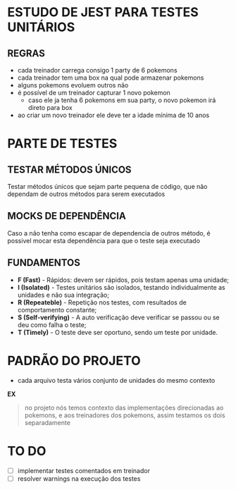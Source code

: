# ESTUDO DE JEST PARA TESTES UNITÁRIOS

## REGRAS
- cada treinador carrega consigo 1 party de 6 pokemons
- cada treinador tem uma box na qual pode armazenar pokemons
- alguns pokemons evoluem outros não
- é possível de um treinador capturar 1 novo pokemon
  - caso ele ja tenha 6 pokemons em sua party, o novo pokemon irá direto para box
- ao criar um novo treinador ele deve ter a idade mínima de 10 anos

# PARTE DE TESTES

## TESTAR MÉTODOS ÚNICOS
Testar métodos únicos que sejam parte pequena de código, que não dependam de outros métodos para serem executados

## MOCKS DE DEPENDÊNCIA
Caso a não tenha como escapar de dependencia de outros método, é possivel mocar esta dependência para que o teste seja executado


## FUNDAMENTOS 
* **F (Fast)** - Rápidos: devem ser rápidos, pois testam apenas uma unidade;
* **I (Isolated)** - Testes unitários são isolados, testando individualmente as unidades e não sua integração;
* **R (Repeateble)** - Repetição nos testes, com resultados de comportamento constante;
* **S (Self-verifying)** - A auto verificação deve verificar se passou ou se deu como falha o teste;
* **T (Timely)** - O teste deve ser oportuno, sendo um teste por unidade.

# PADRÃO DO PROJETO

- cada arquivo testa vários conjunto de unidades do mesmo contexto

**EX**
> no projeto nós temos contexto das implementações direcionadas ao pokemons, e aos treinadores dos pokemons, assim testamos os dois separadamente

# TO DO
- [ ] implementar testes comentados em treinador
- [ ] resolver warnings na execução dos testes